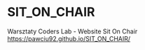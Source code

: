 # SIT_ON_CHAIR
Warsztaty Coders Lab - Website Sit On Chair
https://pawciu92.github.io/SIT_ON_CHAIR/
